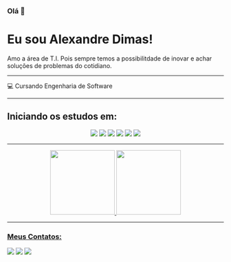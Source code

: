### Olá 👋
# Eu sou Alexandre Dimas!
Amo a área de T.I. Pois sempre temos a possibilitdade de inovar e achar soluções de problemas do cotidiano.
<hr>
 💻 Cursando Engenharia de Software
<hr>
<h2>Iniciando os estudos em:</h2>
<div align="center">
<img src="https://img.shields.io/badge/javascript%20-%23323330.svg?&style=for-the-badge&logo=javascript&logoColor=%23F7DF1E"/>
<img src="https://img.shields.io/badge/html5%20-%23E34F26.svg?&style=for-the-badge&logo=html5&logoColor=white"/> <img src="https://img.shields.io/badge/css3%20-%231572B6.svg?&style=for-the-badge&logo=css3&logoColor=white"/>
<img src ="https://img.shields.io/badge/sqlite-%2307405e.svg?&style=for-the-badge&logo=sqlite&logoColor=white"/>
<img src="https://img.shields.io/badge/git%20-F05032.svg?&style=for-the-badge&logo=git&logoColor=white"/> <img src="https://img.shields.io/badge/github%20-%23121011.svg?&style=for-the-badge&logo=github&logoColor=white"/>
</div>

<hr>

<div align="center">
  <a href="https://github.com/AlexDimas238">
  <img height="150em" src="https://github-readme-stats.vercel.app/api?username=AlexDimas238&show_icons=true&title_color=fff&icon_color=37aaff&text_color=f8f8f2&bg_color=171c24&count_private=true)](https://github.com/AlexDimas238"/>
  <img height="150em" src="https://github-readme-stats.vercel.app/api/top-langs/?username=AlexDimas238&layout=compact&langs_count=7&theme=dark"/>
</div>
  
<hr>
  
### Meus Contatos:
  <a href="https://www.linkedin.com/in/alexandredimas/" target="_blank"><img src="https://img.shields.io/badge/-LinkedIn-%230077B5?style=for-the-badge&logo=linkedin&logoColor=white" target="_blank"></a> 
  <a href = "mailto:contato.alexdimas238@hotmail.com"><img src="https://img.shields.io/badge/-Gmail-%23333?style=for-the-badge&logo=gmail&logoColor=white" target="_blank"></a>
<a href="https://instagram.com/alexandredimass" target="_blank"><img src="https://img.shields.io/badge/-Instagram-%23E4405F?style=for-the-badge&logo=instagram&logoColor=white" target="_blank"></a>
  
